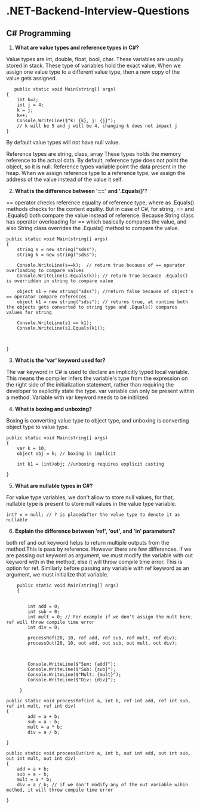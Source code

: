 # .NET-Backend-Interview-Questions

## C# Programming

1. **What are value types and reference types in C#?**

Value types are int, double, float, bool, char. These variables are usually stored in stack. These type of variables hold the exact value. When we assign one value type to a different    value type, then a new copy of the value gets assigned.
```
   public static void Main(string[] args)
{
    int k=2;
    int j = 4;
    k = j;
    k++;
    Console.WriteLine($"k: {k}, j: {j}");
    // k will be 5 and j will be 4, changing k does not impact j
}
```
By default value types will not have null value.

Reference types are string, class, array
These types holds the memory reference to the actual data. By default, reference type does not point the object, so it is null. Reference types variable point the data present in the heap. When we assign reference type to a reference type, we assign the address of the value instead of the value it self.

2.  **What is the difference between '==' and '.Equals()'**?

== operator checks reference equality of reference type, where as .Equals() methods checks for the content equlity. But in case of C#, for string, == and .Equals() both compare the value instead of reference. Because String class has operator overloading for == which basically compares the value, and also String class overrides the .Equals() method to compare the value.
```
public static void Main(string[] args)
{
    string s = new string("sdss");
    string k = new string("sdss");

    Console.WriteLine(s==k);  // return true because of == operator overloading to compare values
    Console.WriteLine(s.Equals(k)); // return true because .Equals() is overridden in string to compare value

    object s1 = new string("sdss"); //return false because of object's == operator compare references
    object k1 = new string("sdss"); // returns true, at runtime both the objects gets converted to string type and .Equals() compares values for string

    Console.WriteLine(s1 == k1);
    Console.WriteLine(s1.Equals(k1));



}
```

3. **What is the 'var' keyword used for?**

The var keyword in C# is used to declare an implicitly typed local variable. This means the compiler infers the variable's type from the expression on the right side of the initialization statement, rather than requiring the developer to explicitly state the type. var variable can only be present within a method. Variable with var keyword needs to be initilized.

4. **What is boxing and unboxing?**

Boxing is converting value type to object type, and unboxing is converting object type to value type.
```
public static void Main(string[] args)
{
    var k = 10;
    object obj = k; // boxing is implicit

    int k1 = (int)obj; //unboxing requires explicit casting

}
```

5. **What are nullable types in C#?**

For value type variables, we don't allow to store null values, for that, nullable type is present to store null values in the value type variable.
```
int? x = null; // ? is placedafter the value type to denote it as nullable 
```

6. **Explain the difference between 'ref', 'out', and 'in' parameters?**

both ref and out keyword helps to return multiple outputs from the method.This is pass by reference.  However there are few differences. if we are passing out keyword as argument, we must modify the variable with out keyword with in the method, else it will throw compile time error. This is option for ref. Similarly before passing any variable with ref keyword as an argument, we must initialize that variable. 

```
    public static void Main(string[] args)
    {


        int add = 0;
        int sub = 0;
        int mult = 0; // For example if we don't assign the mult here, ref will throw compile time error
        int div = 0;

        processRef(20, 10, ref add, ref sub, ref mult, ref div);
        processOut(20, 10, out add, out sub, out mult, out div);
      
        

        Console.WriteLine($"Sum: {add}");
        Console.WriteLine($"Sub: {sub}");
        Console.WriteLine($"Mult: {mult}");
        Console.WriteLine($"Div: {div}");

     }

public static void processRef(int a, int b, ref int add, ref int sub, ref int mult, ref int div)
{
        add = a + b;
        sub = a - b;
        mult = a * b;
        div = a / b;

}

public static void processOut(int a, int b, out int add, out int sub, out int mult, out int div)
{
    add = a + b;
    sub = a - b;
    mult = a * b;
    div = a / b; // if we don't modify any of the out variable wihin method, it will throw compile time error

}
```




   

